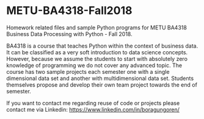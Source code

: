 # METU-BA4318-Fall2018
Homework related files and sample Python programs for METU BA4318 Business Data Processing with Python - Fall 2018.

BA4318 is a course that teaches Python within the context of business data. It can be classified as a very soft introduction to data science concepts. However, because we assume the students to start with absolutely zero knowledge of programming we do not cover any advanced topic. The course has two sample projects each semester one with a single dimensional data set and another with multidimensional data set. Students themselves propose and develop their own team project towards the end of semester. 

If you want to contact me regarding reuse of code or projects please contact me via Linkedin: https://www.linkedin.com/in/boragungoren/


